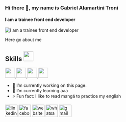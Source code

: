 ### Hi there 👋, my name is Gabriel Alamartini Troni
#### I am a trainee front end developer
![I am a trainee front end developer](https://arturssmirnovs.github.io/github-profile-readme-generator/images/banner.png)

Here go about me

<h2> Skills <img src = "https://raw.githubusercontent.com/rahulbanerjee26/githubProfileReadmeGenerator/main/gifs/code.gif" width = 32px height=32px> </h2>
<a href= https://github.com/?tab=repositories&q=&type=&language=html&sort= > <img width ='32px' height='32px' src ='https://raw.githubusercontent.com/rahulbanerjee26/githubAboutMeGenerator/main/icons/html.svg'> </a>
<a href= https://github.com/?tab=repositories&q=&type=&language=css&sort= > <img width ='32px' height='32px' src ='https://raw.githubusercontent.com/rahulbanerjee26/githubAboutMeGenerator/main/icons/css.svg'> </a>
<a href= https://github.com/?tab=repositories&q=&type=&language=javascript&sort= > <img width ='32px' height='32px' src ='https://raw.githubusercontent.com/rahulbanerjee26/githubAboutMeGenerator/main/icons/javascript.svg'> </a>
<a href= https://github.com/?tab=repositories&q=&type=&language=git&sort= > <img width ='32px' height='32px' src ='https://raw.githubusercontent.com/rahulbanerjee26/githubAboutMeGenerator/main/icons/git.svg'> </a>

- 🔭 I’m currently working on this page. 
- 🌱 I’m currently learning aaa 
- ⚡ Fun fact: I like to read mangá to practice my english 


[<img src='https://cdn.jsdelivr.net/npm/simple-icons@3.0.1/icons/linkedin.svg' alt='linkedin' height='40'>](https://www.linkedin.com/in/aa/)  [<img src='https://cdn.jsdelivr.net/npm/simple-icons@3.0.1/icons/facebook.svg' alt='facebook' height='40'>](https://www.facebook.com/aa)  [<img src='https://cdn.jsdelivr.net/npm/simple-icons@3.0.1/icons/icloud.svg' alt='website' height='40'>](a)  [<img src='https://cdn.jsdelivr.net/npm/simple-icons@3.0.1/icons/whatsapp.svg' alt='whatsapp' height='40'>](a)  [<img src='https://cdn.jsdelivr.net/npm/simple-icons@3.0.1/icons/gmail.svg' alt='gmail' height='40'>](aa)  
